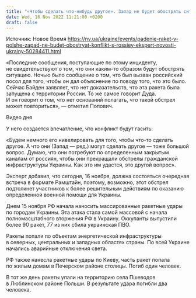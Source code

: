 ```yaml
---
title: "«Чтобы сделать что-нибудь другое». Запад не будет обострять ситуацию после падения ракет на территории Польши — эксперт"
date: Wed, 16 Nov 2022 11:21:00 +0200
draft: false
---
```

Источник: Новое Время https://nv.ua/ukraine/events/padenie-raket-v-polshe-zapad-ne-budet-obostryat-konflikt-s-rossiey-ekspert-novosti-ukrainy-50284411.html


«Последние сообщения, поступающие по этому инциденту, не свидетельствуют о том, что они каким-то образом будут обострять ситуацию. Ночью было сообщение о том, что был вызван российский посол для того, чтобы он дал объяснение по поводу того, что это было. Сейчас Байден заявляет, что нет доказательств, что эта ракета была запущена с территории России. То же самое говорит Дуда. И он говорит о том, что нет оснований полагать, что такой обстрел может повториться», — отметил Попович.

 Видео дня   

У него создается впечатление, что конфликт будут гасить:

«Будем немного его нивелировать для того, чтобы что-то сделать другое. А что они (Запад — ред.) могут сделать другое — тоже большой вопрос. Думаю, что они потребуют по определенным закрытым каналам от россиян, чтобы они прекращали обстрелы гражданской инфраструктуры Украины. Как это им удастся, это другой вопрос».

Эксперт добавил, что сегодня, 16 ноября, должна состояться очередная встреча в формате Рамштайн, поэтому, возможно, этот обстрел подтолкнет участников к более решительным действиям по оказанию определенной военной помощи для Украины.

Днем 15 ноября РФ начала наносить массированные ракетные удары по городам Украины. Эта атака стала самой массовой с начала полномасштабного вторжения РФ в Украину. Оккупанты выпустили более 90 ракет, 77 из них сбила украинская ПВО.

Ракеты попали по объектам энергетической инфраструктуры в северных, центральных и западных областях страны. По всей Украине начались аварийные отключения света.

РФ также нанесла ракетные удары по Киеву, часть ракет попала по жилым домам в Печерском районе столицы. Погиб один человек.

В тот же день ракеты упали на территорию села Пшеводов в Люблинском районе Польши. В результате удара погибли два человека.
